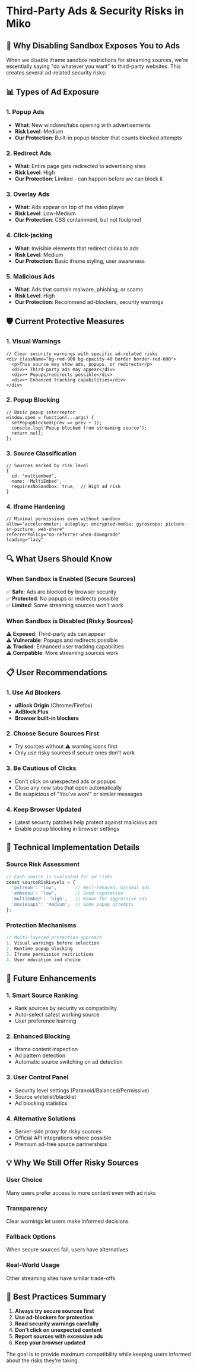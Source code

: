# Third-Party Ads & Security Risks in Miko

## 🚨 Why Disabling Sandbox Exposes You to Ads

When we disable iframe sandbox restrictions for streaming sources, we're essentially saying "do whatever you want" to third-party websites. This creates several ad-related security risks:

## 📊 Types of Ad Exposure

### 1. **Popup Ads** 
- **What**: New windows/tabs opening with advertisements
- **Risk Level**: Medium
- **Our Protection**: Built-in popup blocker that counts blocked attempts

### 2. **Redirect Ads**
- **What**: Entire page gets redirected to advertising sites
- **Risk Level**: High  
- **Our Protection**: Limited - can happen before we can block it

### 3. **Overlay Ads**
- **What**: Ads appear on top of the video player
- **Risk Level**: Low-Medium
- **Our Protection**: CSS containment, but not foolproof

### 4. **Click-jacking**
- **What**: Invisible elements that redirect clicks to ads
- **Risk Level**: Medium
- **Our Protection**: Basic iframe styling, user awareness

### 5. **Malicious Ads**
- **What**: Ads that contain malware, phishing, or scams
- **Risk Level**: High
- **Our Protection**: Recommend ad-blockers, security warnings

## 🛡️ Current Protective Measures

### 1. **Visual Warnings**
```tsx
// Clear security warnings with specific ad-related risks
<div className="bg-red-900 bg-opacity-40 border border-red-600">
  <p>This source may show ads, popups, or redirects</p>
  <div>• Third-party ads may appear</div>
  <div>• Popups/redirects possible</div> 
  <div>• Enhanced tracking capabilities</div>
</div>
```

### 2. **Popup Blocking**
```tsx
// Basic popup interceptor
window.open = function(...args) {
  setPopupBlocked(prev => prev + 1);
  console.log('Popup blocked from streaming source');
  return null;
};
```

### 3. **Source Classification**
```tsx
// Sources marked by risk level
{
  id: 'multiembed',
  name: 'MultiEmbed',
  requiresNoSandbox: true,  // High ad risk
}
```

### 4. **Iframe Hardening**
```tsx
// Minimal permissions even without sandbox
allow="accelerometer; autoplay; encrypted-media; gyroscope; picture-in-picture; web-share"
referrerPolicy="no-referrer-when-downgrade"
loading="lazy"
```

## 🔍 What Users Should Know

### **When Sandbox is Enabled (Secure Sources)**
✅ **Safe**: Ads are blocked by browser security  
✅ **Protected**: No popups or redirects possible  
✅ **Limited**: Some streaming sources won't work  

### **When Sandbox is Disabled (Risky Sources)**
⚠️ **Exposed**: Third-party ads can appear  
⚠️ **Vulnerable**: Popups and redirects possible  
⚠️ **Tracked**: Enhanced user tracking capabilities  
⚠️ **Compatible**: More streaming sources work  

## 📋 User Recommendations

### 1. **Use Ad Blockers**
- **uBlock Origin** (Chrome/Firefox)
- **AdBlock Plus** 
- **Browser built-in blockers**

### 2. **Choose Secure Sources First**
- Try sources without ⚠️ warning icons first
- Only use risky sources if secure ones don't work

### 3. **Be Cautious of Clicks**
- Don't click on unexpected ads or popups
- Close any new tabs that open automatically
- Be suspicious of "You've won!" or similar messages

### 4. **Keep Browser Updated**
- Latest security patches help protect against malicious ads
- Enable popup blocking in browser settings

## 🔧 Technical Implementation Details

### Source Risk Assessment
```typescript
// Each source is evaluated for ad risks
const sourceRiskLevels = {
  'pstream': 'low',       // Well-behaved, minimal ads
  'embedsu': 'low',       // Good reputation
  'multiembed': 'high',   // Known for aggressive ads
  'moviesapi': 'medium',  // Some popup attempts
};
```

### Protection Mechanisms
```typescript
// Multi-layered protection approach
1. Visual warnings before selection
2. Runtime popup blocking
3. Iframe permission restrictions
4. User education and choice
```

## 🚀 Future Enhancements

### 1. **Smart Source Ranking**
- Rank sources by security vs compatibility
- Auto-select safest working source
- User preference learning

### 2. **Enhanced Blocking**
- Iframe content inspection
- Ad pattern detection
- Automatic source switching on ad detection

### 3. **User Control Panel**
- Security level settings (Paranoid/Balanced/Permissive)
- Source whitelist/blacklist
- Ad blocking statistics

### 4. **Alternative Solutions**
- Server-side proxy for risky sources
- Official API integrations where possible
- Premium ad-free source partnerships

## 💡 Why We Still Offer Risky Sources

### **User Choice**
Many users prefer access to more content even with ad risks

### **Transparency**
Clear warnings let users make informed decisions

### **Fallback Options**
When secure sources fail, users have alternatives

### **Real-World Usage**
Other streaming sites have similar trade-offs

## 🎯 Best Practices Summary

1. **Always try secure sources first**
2. **Use ad-blockers for protection**
3. **Read security warnings carefully**
4. **Don't click on unexpected content**
5. **Report sources with excessive ads**
6. **Keep your browser updated**

The goal is to provide maximum compatibility while keeping users informed about the risks they're taking.

